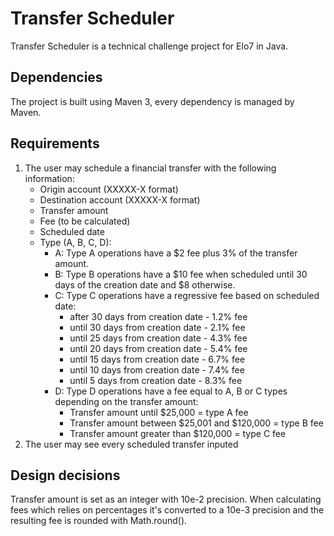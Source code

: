 Transfer Scheduler
================

Transfer Scheduler is a technical challenge project for Elo7 in Java.

Dependencies
------------

The project is built using Maven 3, every dependency is managed by Maven.

Requirements
------------

1. The user may schedule a financial transfer with the following information:
	* Origin account (XXXXX-X format)
	* Destination account (XXXXX-X format)
	* Transfer amount
	* Fee (to be calculated)
	* Scheduled date
	* Type (A, B, C, D):
		* A: Type A operations have a $2 fee plus 3% of the transfer amount.
		* B: Type B operations have a $10 fee when scheduled until 30 days of the creation date and $8 otherwise.
		* C: Type C operations have a regressive fee based on scheduled date:
			* after 30 days from creation date - 1.2% fee
			* until 30 days from creation date - 2.1% fee
			* until 25 days from creation date - 4.3% fee
			* until 20 days from creation date - 5.4% fee
			* until 15 days from creation date - 6.7% fee
			* until 10 days from creation date - 7.4% fee
			* until 5 days from creation date - 8.3% fee
		* D: Type D operations have a fee equal to A, B or C types depending on the transfer amount:
			* Transfer amount until $25,000 = type A fee
			* Transfer amount between $25,001 and $120,000 = type B fee
			* Transfer amount greater than $120,000 = type C fee
2. The user may see every scheduled transfer inputed

Design decisions
----------------

Transfer amount is set as an integer with 10e-2 precision.
When calculating fees which relies on percentages it's converted to a 10e-3 precision and the resulting fee is rounded with Math.round().